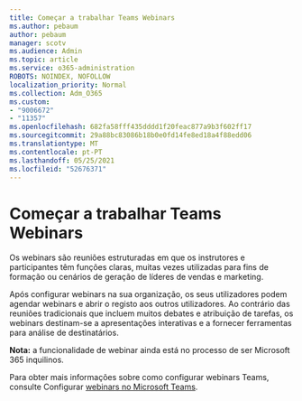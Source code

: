 ```yaml
---
title: Começar a trabalhar Teams Webinars
ms.author: pebaum
author: pebaum
manager: scotv
ms.audience: Admin
ms.topic: article
ms.service: o365-administration
ROBOTS: NOINDEX, NOFOLLOW
localization_priority: Normal
ms.collection: Adm_O365
ms.custom:
- "9006672"
- "11357"
ms.openlocfilehash: 682fa58fff435dddd1f20feac877a9b3f602ff17
ms.sourcegitcommit: 29a88bc83086b18b0e0fd14fe8ed18a4f88edd06
ms.translationtype: MT
ms.contentlocale: pt-PT
ms.lasthandoff: 05/25/2021
ms.locfileid: "52676371"
---
```

# <a name="getting-started-with-teams-webinars"></a>Começar a trabalhar Teams Webinars

Os webinars são reuniões estruturadas em que os instrutores e participantes têm funções claras, muitas vezes utilizadas para fins de formação ou cenários de geração de líderes de vendas e marketing.

Após configurar webinars na sua organização, os seus utilizadores podem agendar webinars e abrir o registo aos outros utilizadores. Ao contrário das reuniões tradicionais que incluem muitos debates e atribuição de tarefas, os webinars destinam-se a apresentações interativas e a fornecer ferramentas para análise de destinatários.

**Nota:** a funcionalidade de webinar ainda está no processo de ser Microsoft 365 inquilinos. 

Para obter mais informações sobre como configurar webinars Teams, consulte Configurar [webinars no Microsoft Teams](/microsoftteams/set-up-webinars).